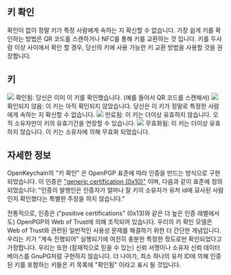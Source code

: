 [//]: # (NOTE: Please put every sentence in its own line, Transifex puts every line in its own translation field!)

## 키 확인
확인이 없이 정말 키가 특정 사람에게 속하는 지 확신할 수 없습니다.
가장 쉽게 키를 확인하는 방법은 QR 코드를 스캔하거나 NFC를 통해 키를 교환하는 것 입니다.
키를 두사람 이상 사이에서 확인 할 경우, 당신의 키에 사용 가능한 키 교환 방법을 사용할 것을 권장합니다.

## 키 

<img src="status_signature_verified_cutout_24dp"/>  
확인됨: 당신은 이미 이 키를 확인했습니다. (예를 들어서 QR 코드를 스캔해서)  
<img src="status_signature_unverified_cutout_24dp"/>  
확인되지 않음: 이 키는 아직 확인되지 않았습니다. 당신은 이 키가 정말로 특정한 사람에게 속하는 지 확신할 수 없습니다.  
<img src="status_signature_expired_cutout_24dp"/>  
만료됨: 이 키는 더이상 유효하지 않습니다. 오직 소유자만이 키의 유효기간을 연장할 수 있습니다.  
<img src="status_signature_revoked_cutout_24dp"/>  
무효화됨: 이 키는 더이상 유효하지 않습니다. 이 키는 소유자에 의해 무효화 되었습니다.

## 자세한 정보
OpenKeychain의 "키 확인" 은 OpenPGP 표준에 따라 인증을 만드는 방식으로 구현되었습니다.
이 인증은 ["generic certification (0x10)"](http://tools.ietf.org/html/rfc4880#section-5.2.1) 이며, 다음과 같이 표준에 정의되었습니다:
"인증의 발행인은 인증자가 얼마나 잘 키의 소유자가 유저 id에 묘사된 사람인지 확인했다는 특별한 주장을 하지 않습니다."

전통적으로, 인증은 ("positive certifications" (0x13)와 같은 더 높은 인증 레벨에서도) OpenPGP의 Web of Trust에 의해 조직되어 있습니다.
우리의 키 확인 모델은 Web of Trust와 관련된 일반적인 사용성 문제를 해결하기 위한 더 간단한 개념입니다.
우리는 키가 "계속 진행되어" 실행되기에 여전히 충분한 특정한 정도로만 확인되었다고 가정합니다.
우리는 또한 (잠재적으로 믿을 수 있는) 신뢰 서명이나 소유자 신뢰 데이터베이스를 GnuPG처럼 구현하지 않습니다.
더 나아가, 최소 하나의 유저 ID에 의해 인증된 키를 포함하는 키들은 키 목록에 "확인됨" 이라고 표시 될 것입니다.